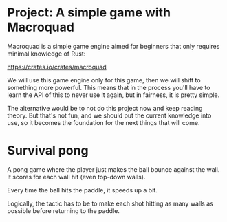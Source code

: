 # Project: A simple game with Macroquad

Macroquad is a simple game engine aimed for beginners that only requires minimal
knowledge of Rust:

<https://crates.io/crates/macroquad>

We will use this game engine only for this game, then we will shift to something
more powerful. This means that in the process you'll have to learn the API of
this to never use it again, but in fairness, it is pretty simple.

The alternative would be to not do this project now and keep reading theory.
But that's not fun, and we should put the current knowledge into use, so it 
becomes the foundation for the next things that will come.


# Survival pong

A pong game where the player just makes the ball bounce against the wall. It 
scores for each wall hit (even top-down walls).

Every time the ball hits the paddle, it speeds up a bit.

Logically, the tactic has to be to make each shot hitting as many walls as 
possible before returning to the paddle.
